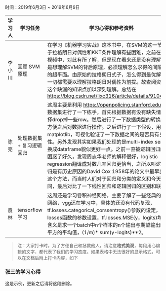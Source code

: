 ﻿时间：2019年6月3日 ~ 2019年6月9日

学习人|学习任务|学习心得和参考资料
------ | ------ | ------ 
李小川 | 回顾 SVM 原理 | 在学习《机器学习实战》这本书中，在SVM的这一节中对于拉格朗日对偶性和KKT条件理解有些困难，之前在Ng的视频中，对此有所了解，但是现在看来还是没有理解。要是想理解SVM的背后原理，必须理解怎么求得的间隔最大的超平面。由原始的拉格朗日式子，怎么得到最优解。这一切都需要以理解拉格朗日对偶性为前提。故查阅资料对这个缺漏的知识点加以深刻理解。总结在 https://blog.csdn.net/lixc316/article/details/91040152
陈亮 | 处理数据集 + 复习逻辑回归 | 这周主要是利用 https://openpolicing.stanford.edu/ 这个数据集进行了一下练手，首先根据数据有没有缺失情况选择drop掉一些row。然后进行了一下数据类型的转换，为了方便之后对数据进行操作。之后进行了一下假设，用matplotlib，可视化验证了一下数据之间的是否具有关联性。另外发现其实如果我们处理的是multi-index series转换成dataframe貌似更好一点。之前一直被逻辑回归的名字困惑了好久，发现周志华老师的解释很好，logistic regression翻译成对数几率回归更恰当，之所以叫逻辑回归是有历史原因的David Cox 1958年的论文中最早出现了这个方法，而当时人们对于回归和分类的定义和今天不同，最后对比了一下线性回归和逻辑回归的区别和联系。
袁林 | tensorflow学习 | 这周还是学习卷积神经网络，主要了解了一些经典的卷积网络，vgg还在学习中，具体的还没有代码复现，tf.losses.categorical_corssentropy()参数的设定，还有losses函数的参数设置，tf.losses.MSE(y，logits)均方差: 含义是求一个batch中n个样本的n个输出与期望输出的差的平方的平均值，(1/m)* sum(y-logits)**2。
> 注：大家打卡时，为了方便自己和拯救他人，请注意**格式美观**，每段用心编辑的文字，都代表了我们的学习态度。如果表格中无法很好的显示格式，可以在文档后附上打卡内容，如下

### 张三的学习心得
这是示例，更新之后请将这段删除。
